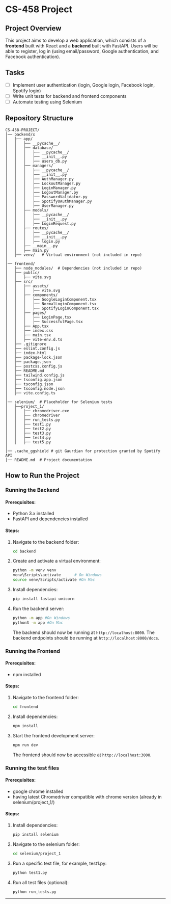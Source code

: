 # CS-458 Project

## Project Overview
This project aims to develop a web application, which consists of a **frontend** built with React and a **backend** built with FastAPI. Users will be able to register, log in (using email/password, Google authentication, and Facebook authentication).

## Tasks
- [ ] Implement user authentication (login, Google login, Facebook login, Spotify login)
- [ ] Write unit tests for backend and frontend components
- [ ] Automate testing using Selenium

## Repository Structure
```
CS-458-PROJECT/
│── backend/x
│   ├── app/
│   │   ├── __pycache__/
│   │   ├── database/
│   │   │   ├── __pycache__/
│   │   │   ├── __init__.py
│   │   │   ├── users_db.py
│   │   ├── managers/
│   │   │   ├── __pycache__/
│   │   │   ├── __init__.py
│   │   │   ├── AuthManager.py
│   │   │   ├── LockoutManager.py
│   │   │   ├── LoginManager.py
│   │   │   ├── LogoutManager.py
│   │   │   ├── PasswordValidator.py
│   │   │   ├── SpotifyOAuthManager.py
│   │   │   ├── UserManager.py
│   │   ├── models/
│   │   │   ├── __pycache__/
│   │   │   ├── __init__.py
│   │   │   ├── LoginRequest.py
│   │   ├── routes/
│   │   │   ├── __pycache__/
│   │   │   ├── __init__.py
│   │   │   ├── login.py
│   │   ├── __main__.py
│   │   ├── main.py
│   ├── venv/   # Virtual environment (not included in repo)
│
│── frontend/
│   ├── node_modules/  # Dependencies (not included in repo)
│   ├── public/
│   │   ├── vite.svg
│   ├── src/
│   │   ├── assets/
│   │   │   ├── vite.svg
│   │   ├── components/
│   │   │   ├── GoogleLoginComponent.tsx
│   │   │   ├── NormalLoginComponent.tsx
│   │   │   ├── SpotifyLoginComponent.tsx
│   │   ├── pages/
│   │   │   ├── LoginPage.tsx
│   │   │   ├── SuccessfulPage.tsx
│   │   ├── App.tsx
│   │   ├── index.css
│   │   ├── main.tsx
│   │   ├── vite-env.d.ts
│   ├── .gitignore
│   ├── eslint.config.js
│   ├── index.html
│   ├── package-lock.json
│   ├── package.json
│   ├── postcss.config.js
│   ├── README.md
│   ├── tailwind.config.js
│   ├── tsconfig.app.json
│   ├── tsconfig.json
│   ├── tsconfig.node.json
│   ├── vite.config.ts
│
│── selenium/  # Placeholder for Selenium tests
│   ├──project_1/
│   │   ├── chromedriver.exe
│   │   ├── chromedriver    
│   │   ├── run_tests.py
│   │   ├── test1.py
│   │   ├── test2.py
│   │   ├── test3.py
│   │   ├── test4.py
│   │   ├── test5.py
│
│── .cache_ggshield # git Gaurdian for protection granted by Spotify API
│── README.md  # Project documentation
```

## How to Run the Project

### Running the Backend
#### Prerequisites:
- Python 3.x installed
- FastAPI and dependencies installed

#### Steps:
1. Navigate to the backend folder:
   ```sh
   cd backend
   ```
2. Create and activate a virtual environment:
   ```sh
   python -m venv venv
   venv\Scripts\activate      # On Windows 
   source venv/Scripts/activate #On Mac
   ```
3. Install dependencies:
   ```sh
   pip install fastapi uvicorn
   ```
4. Run the backend server:
   ```sh
   python -m app #On Windows
   python3 -m app #On Mac
   ```
   The backend should now be running at `http://localhost:8000`.
   The backend endpoints should be running at `http://localhost:8000/docs`.

### Running the Frontend
#### Prerequisites:
- npm installed

#### Steps:
1. Navigate to the frontend folder:
   ```sh
   cd frontend
   ```
2. Install dependencies:
   ```sh
   npm install
   ```
3. Start the frontend development server:
   ```sh
   npm run dev
   ```
   The frontend should now be accessible at `http://localhost:3000`.

### Running the test files
#### Prerequisites:
- google chrome installed
- having latest Chromedriver compatible with chrome version (already in selenium/project_1/)

#### Steps:
1. Install dependencies:  
   ```sh
   pip install selenium
   ```
2. Navigate to the selenium folder:
   ```sh
   cd selenium/project_1
   ```
3. Run a specific test file, for example, test1.py:
   ```sh
   python test1.py
   ```
4. Run all test files (optional):
   ```sh
   python run_tests.py
   ```

---


